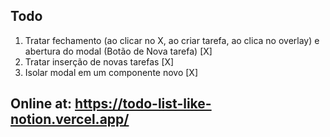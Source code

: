 ## Todo

1. Tratar fechamento (ao clicar no X, ao criar tarefa, ao clica no overlay) e abertura do modal (Botão de Nova tarefa) [X]
2. Tratar inserção de novas tarefas [X]
3. Isolar modal em um componente novo [X]

## Online at: https://todo-list-like-notion.vercel.app/
